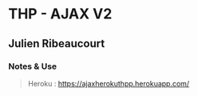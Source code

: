 # THP - AJAX V2
## Julien Ribeaucourt

### Notes & Use

> Heroku : https://ajaxherokuthpp.herokuapp.com/


